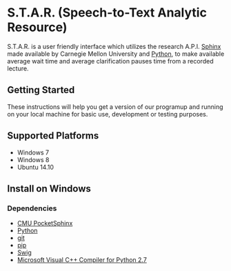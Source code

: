 # S.T.A.R. (Speech-to-Text Analytic Resource)

S.T.A.R. is a user friendly interface which utilizes the research A.P.I. [Sphinx](https://cmusphinx.github.io/) made available by Carnegie Mellon University and [Python](https://www.python.org/), to make available average wait time and average clarification pauses time from a recorded lecture.

## Getting Started

These instructions will help you get a version of our programup and running on your local machine for basic use, development or testing purposes. 

Supported Platforms
-------------------

- Windows 7
- Windows 8
- Ubuntu 14.10





Install on Windows
------------------


### Dependencies

- [CMU PocketSphinx](https://github.com/cmusphinx/pocketsphinx-python)
- [Python](https://www.python.org/downloads/)
- [git](http://git-scm.com/downloads)
- [pip](https://pypi.python.org/pypi/pip/)
- [Swig](http://www.swig.org/download.html)
- [Microsoft Visual C++ Compiler for Python 2.7](http://aka.ms/vcpython27)




